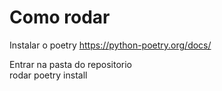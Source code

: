 # Como rodar

Instalar o poetry
https://python-poetry.org/docs/

Entrar na pasta do repositorio  
rodar poetry install
